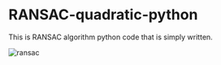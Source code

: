 # RANSAC-quadratic-python
  
This is RANSAC algorithm python code that is simply written.  
  
![ransac](https://user-images.githubusercontent.com/25835750/50908536-3d109b00-146d-11e9-943e-d499eff8bffd.png)
